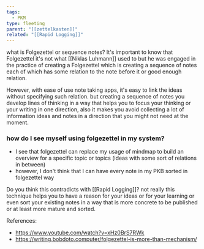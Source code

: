 ```yaml
---
tags:
  - PKM
type: fleeting
parent: "[[zettelkasten]]"
related: "[[Rapid Logging]]"
---
```

what is Folgezettel or sequence notes?
It's important to know that Folgezettel it's not what [[Niklas Luhmann]] used to but he was engaged in the practice of creating a Folgezettel which is creating a sequence of notes each of which has some relation to the note before it or good enough relation.

However, with ease of use note taking apps, it's easy to link the ideas without specifying such relation. but creating a sequence of notes you develop lines of thinking in a way that helps you to focus your thinking or your writing in one direction, also it makes you avoid collecting a lot of information ideas and notes in a direction that you might not need at the moment.

### how do I see myself using folgezettel in my system?

- I see that folgezettel can replace my usage of mindmap to build an overview for a specific topic or topics (ideas with some sort of relations in between)
- however, I don't think that I can have every note in my PKB sorted in folgezettel way

Do you think this contradicts with [[Rapid Logging]]?
not really this technique helps you to have a reason for your ideas or for your learning or even sort your existing notes in a way that is more concrete to be published or at least more mature and sorted. 


References:
- https://www.youtube.com/watch?v=xHz0BrS7RWk
- https://writing.bobdoto.computer/folgezettel-is-more-than-mechanism/
